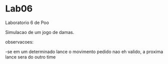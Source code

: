 # Lab06
Laboratorio 6 de Poo


Simulacao de um jogo de damas.

observacoes:

-se em um determinado lance o movimento pedido nao eh valido, a proxima lance sera do outro time
